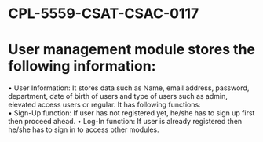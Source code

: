 # CPL-5559-CSAT-CSAC-0117
# User management module stores the following information:
• User Information: It stores data such as Name, email address, password, department, date of
birth of users and type of users such as admin, elevated access users or regular.
It has following functions:        
• Sign-Up function: If user has not registered yet, he/she has to sign up first then proceed ahead.
• Log-In function: If user is already registered then he/she has to sign in to access other modules.
